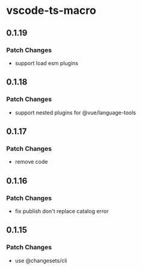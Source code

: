 # vscode-ts-macro

## 0.1.19
### Patch Changes

- support load esm plugins

## 0.1.18
### Patch Changes

- support nested plugins for @vue/language-tools

## 0.1.17
### Patch Changes

- remove code

## 0.1.16
### Patch Changes

- fix publish don't replace catalog error

## 0.1.15
### Patch Changes

- use @changesets/cli
